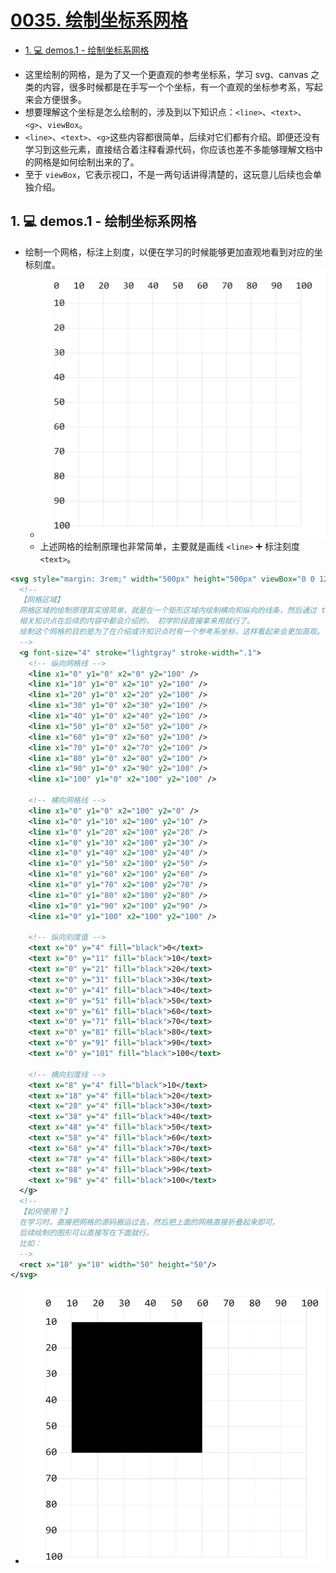 # [0035. 绘制坐标系网格](https://github.com/Tdahuyou/svg/tree/main/0035.%20%E7%BB%98%E5%88%B6%E5%9D%90%E6%A0%87%E7%B3%BB%E7%BD%91%E6%A0%BC)

<!-- region:toc -->
- [1. 💻 demos.1 - 绘制坐标系网格](#1--demos1---绘制坐标系网格)
<!-- endregion:toc -->
- 这里绘制的网格，是为了又一个更直观的参考坐标系，学习 svg、canvas 之类的内容，很多时候都是在手写一个个坐标，有一个直观的坐标参考系，写起来会方便很多。
- 想要理解这个坐标是怎么绘制的，涉及到以下知识点：`<line>`、`<text>`、`<g>`、`viewBox`。
- `<line>`、`<text>`、`<g>`这些内容都很简单，后续对它们都有介绍。即便还没有学习到这些元素，直接结合着注释看源代码，你应该也差不多能够理解文档中的网格是如何绘制出来的了。
- 至于 `viewBox`，它表示视口，不是一两句话讲得清楚的，这玩意儿后续也会单独介绍。

## 1. 💻 demos.1 - 绘制坐标系网格


- 绘制一个网格，标注上刻度，以便在学习的时候能够更加直观地看到对应的坐标刻度。
  - ![](assets/2024-12-09-15-46-04.png)
  - 上述网格的绘制原理也非常简单，主要就是画线 `<line>` ➕  标注刻度 `<text>`。

```xml
<svg style="margin: 3rem;" width="500px" height="500px" viewBox="0 0 120 120" xmlns="http://www.w3.org/2000/svg">
  <!--
  【网格区域】
  网格区域的绘制原理其实很简单，就是在一个矩形区域内绘制横向和纵向的线条，然后通过 text 加上刻度标注。
  相关知识点在后续的内容中都会介绍的， 初学阶段直接拿来用就行了。
  绘制这个网格的目的是为了在介绍或许知识点时有一个参考系坐标，这样看起来会更加直观。
  -->
  <g font-size="4" stroke="lightgray" stroke-width=".1">
    <!-- 纵向网格线 -->
    <line x1="0" y1="0" x2="0" y2="100" />
    <line x1="10" y1="0" x2="10" y2="100" />
    <line x1="20" y1="0" x2="20" y2="100" />
    <line x1="30" y1="0" x2="30" y2="100" />
    <line x1="40" y1="0" x2="40" y2="100" />
    <line x1="50" y1="0" x2="50" y2="100" />
    <line x1="60" y1="0" x2="60" y2="100" />
    <line x1="70" y1="0" x2="70" y2="100" />
    <line x1="80" y1="0" x2="80" y2="100" />
    <line x1="90" y1="0" x2="90" y2="100" />
    <line x1="100" y1="0" x2="100" y2="100" />

    <!-- 横向网格线 -->
    <line x1="0" y1="0" x2="100" y2="0" />
    <line x1="0" y1="10" x2="100" y2="10" />
    <line x1="0" y1="20" x2="100" y2="20" />
    <line x1="0" y1="30" x2="100" y2="30" />
    <line x1="0" y1="40" x2="100" y2="40" />
    <line x1="0" y1="50" x2="100" y2="50" />
    <line x1="0" y1="60" x2="100" y2="60" />
    <line x1="0" y1="70" x2="100" y2="70" />
    <line x1="0" y1="80" x2="100" y2="80" />
    <line x1="0" y1="90" x2="100" y2="90" />
    <line x1="0" y1="100" x2="100" y2="100" />

    <!-- 纵向刻度值 -->
    <text x="0" y="4" fill="black">0</text>
    <text x="0" y="11" fill="black">10</text>
    <text x="0" y="21" fill="black">20</text>
    <text x="0" y="31" fill="black">30</text>
    <text x="0" y="41" fill="black">40</text>
    <text x="0" y="51" fill="black">50</text>
    <text x="0" y="61" fill="black">60</text>
    <text x="0" y="71" fill="black">70</text>
    <text x="0" y="81" fill="black">80</text>
    <text x="0" y="91" fill="black">90</text>
    <text x="0" y="101" fill="black">100</text>

    <!-- 横向刻度线 -->
    <text x="8" y="4" fill="black">10</text>
    <text x="18" y="4" fill="black">20</text>
    <text x="28" y="4" fill="black">30</text>
    <text x="38" y="4" fill="black">40</text>
    <text x="48" y="4" fill="black">50</text>
    <text x="58" y="4" fill="black">60</text>
    <text x="68" y="4" fill="black">70</text>
    <text x="78" y="4" fill="black">80</text>
    <text x="88" y="4" fill="black">90</text>
    <text x="98" y="4" fill="black">100</text>
  </g>
  <!--
  【如何使用？】
  在学习时，直接把网格的源码搬运过去，然后把上面的网格直接折叠起来即可。
  后续绘制的图形可以直接写在下面就行。
  比如：
  -->
  <rect x="10" y="10" width="50" height="50"/>
</svg>
```

- ![](assets/2024-12-09-15-46-27.png)